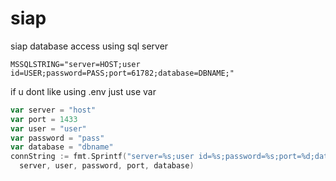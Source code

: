 # siap

siap database access using sql server

```.env
MSSQLSTRING="server=HOST;user id=USER;password=PASS;port=61782;database=DBNAME;"
```

if u dont like using .env just use var

```go
var server = "host"
var port = 1433
var user = "user"
var password = "pass"
var database = "dbname"
connString := fmt.Sprintf("server=%s;user id=%s;password=%s;port=%d;database=%s;",
  server, user, password, port, database)
```
